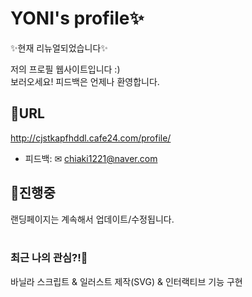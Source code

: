 # YONI's profile✨

✨현재 리뉴얼되었습니다✨

저의 프로필 웹사이트입니다 :)
<br>
보러오세요! 피드백은 언제나 환영합니다.
<br>
## 🔗URL
http://cjstkapfhddl.cafe24.com/profile/
- 피드백: ✉ chiaki1221@naver.com

## 🔨진행중
랜딩페이지는 계속해서 업데이트/수정됩니다.
<br><br>
### 최근 나의 관심?!🤔
바닐라 스크립트 & 일러스트 제작(SVG) & 인터랙티브 기능 구현

